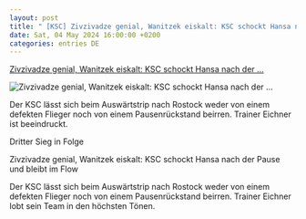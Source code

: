```yaml
---
layout: post
title: " [KSC] Zivzivadze genial, Wanitzek eiskalt: KSC schockt Hansa nach der ..."
date: Sat, 04 May 2024 16:00:00 +0200
categories: entries DE
---
```

[Zivzivadze genial, Wanitzek eiskalt: KSC schockt Hansa nach der ...](https://bnn.de/sport/ksc/zivzivadze-genial-wanitzek-eiskalt-ksc-schockt-hansa-nach-der-pause-und-bleibt-im-flow)

![Zivzivadze genial, Wanitzek eiskalt: KSC schockt Hansa nach der ...](https://static.bnn.de/sport/ksc/KSC-in-Rostock_Budu-Zivzivadze_Marvin-Wanitzek.jpg-2dx9j0/alternates/LANDSCAPE_13x7_BASE/KSC%20in%20Rostock_Budu%20Zivzivadze_Marvin%20Wanitzek.jpg?sharing=premium)

Der KSC lässt sich beim Auswärtstrip nach Rostock weder von einem defekten Flieger noch von einem Pausenrückstand beirren. Trainer Eichner ist beeindruckt.

Dritter Sieg in Folge

Zivzivadze genial, Wanitzek eiskalt: KSC schockt Hansa nach der Pause und bleibt im Flow

Der KSC lässt sich beim Auswärtstrip nach Rostock weder von einem defekten Flieger noch von einem Pausenrückstand beirren. Trainer Eichner lobt sein Team in den höchsten Tönen.

